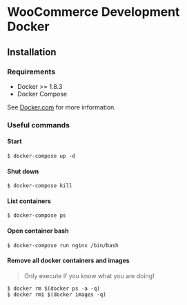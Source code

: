 # WooCommerce Development Docker

## Installation

### Requirements

* Docker >= 1.8.3
* Docker Compose

See [Docker.com](https://www.docker.com/products/overview) for more information.

### Useful commands

#### Start
`$ docker-compose up -d`

#### Shut down
`$ docker-compose kill`

#### List containers
`$ docker-compose ps`

#### Open container bash
`$ docker-compose run nginx /bin/bash`

#### Remove all docker containers and images
> Only execute if you know what you are doing!

`$ docker rm $(docker ps -a -q)`   
`$ docker rmi $(docker images -q)`